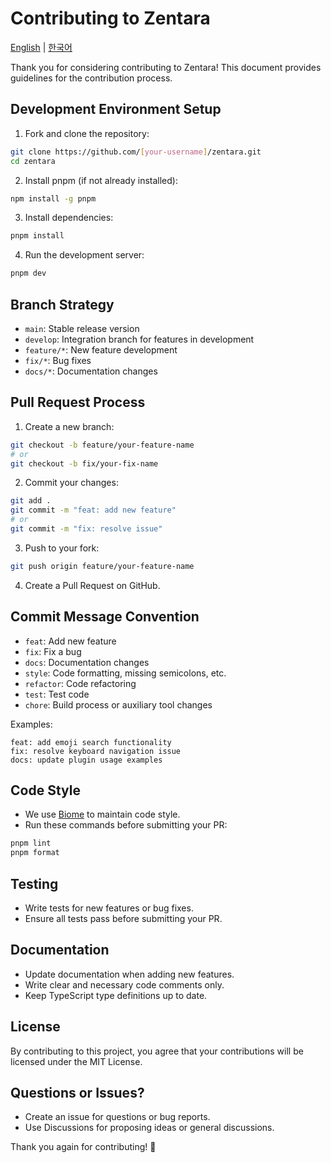 # Contributing to Zentara

[English](CONTRIBUTING.md) | [한국어](CONTRIBUTING.ko.md)

Thank you for considering contributing to Zentara! This document provides guidelines for the contribution process.

## Development Environment Setup

1. Fork and clone the repository:

```bash
git clone https://github.com/[your-username]/zentara.git
cd zentara
```

2. Install pnpm (if not already installed):

```bash
npm install -g pnpm
```

3. Install dependencies:

```bash
pnpm install
```

4. Run the development server:

```bash
pnpm dev
```

## Branch Strategy

- `main`: Stable release version
- `develop`: Integration branch for features in development
- `feature/*`: New feature development
- `fix/*`: Bug fixes
- `docs/*`: Documentation changes

## Pull Request Process

1. Create a new branch:

```bash
git checkout -b feature/your-feature-name
# or
git checkout -b fix/your-fix-name
```

2. Commit your changes:

```bash
git add .
git commit -m "feat: add new feature"
# or
git commit -m "fix: resolve issue"
```

3. Push to your fork:

```bash
git push origin feature/your-feature-name
```

4. Create a Pull Request on GitHub.

## Commit Message Convention

- `feat`: Add new feature
- `fix`: Fix a bug
- `docs`: Documentation changes
- `style`: Code formatting, missing semicolons, etc.
- `refactor`: Code refactoring
- `test`: Test code
- `chore`: Build process or auxiliary tool changes

Examples:

```
feat: add emoji search functionality
fix: resolve keyboard navigation issue
docs: update plugin usage examples
```

## Code Style

- We use [Biome](https://biomejs.dev/) to maintain code style.
- Run these commands before submitting your PR:

```bash
pnpm lint
pnpm format
```

## Testing

- Write tests for new features or bug fixes.
- Ensure all tests pass before submitting your PR.

## Documentation

- Update documentation when adding new features.
- Write clear and necessary code comments only.
- Keep TypeScript type definitions up to date.

## License

By contributing to this project, you agree that your contributions will be licensed under the MIT License.

## Questions or Issues?

- Create an issue for questions or bug reports.
- Use Discussions for proposing ideas or general discussions.

Thank you again for contributing! 🙏
